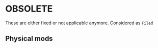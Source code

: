 # OBSOLETE

These are either fixed or not applicable anymore. Considered as ``Filed``

## Physical mods

